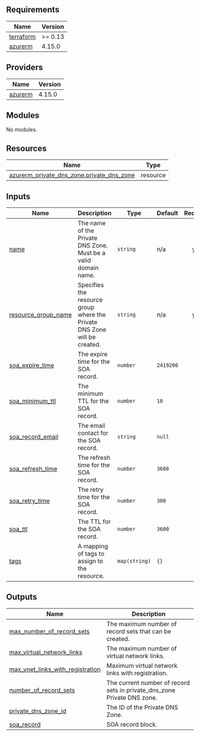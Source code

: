 ## Requirements

| Name | Version |
|------|---------|
| <a name="requirement_terraform"></a> [terraform](#requirement\_terraform) | >= 0.13 |
| <a name="requirement_azurerm"></a> [azurerm](#requirement\_azurerm) | 4.15.0 |

## Providers

| Name | Version |
|------|---------|
| <a name="provider_azurerm"></a> [azurerm](#provider\_azurerm) | 4.15.0 |

## Modules

No modules.

## Resources

| Name | Type |
|------|------|
| [azurerm_private_dns_zone.private_dns_zone](https://registry.terraform.io/providers/hashicorp/azurerm/4.15.0/docs/resources/private_dns_zone) | resource |

## Inputs

| Name | Description | Type | Default | Required |
|------|-------------|------|---------|:--------:|
| <a name="input_name"></a> [name](#input\_name) | The name of the Private DNS Zone. Must be a valid domain name. | `string` | n/a | yes |
| <a name="input_resource_group_name"></a> [resource\_group\_name](#input\_resource\_group\_name) | Specifies the resource group where the Private DNS Zone will be created. | `string` | n/a | yes |
| <a name="input_soa_expire_time"></a> [soa\_expire\_time](#input\_soa\_expire\_time) | The expire time for the SOA record. | `number` | `2419200` | no |
| <a name="input_soa_minimum_ttl"></a> [soa\_minimum\_ttl](#input\_soa\_minimum\_ttl) | The minimum TTL for the SOA record. | `number` | `10` | no |
| <a name="input_soa_record_email"></a> [soa\_record\_email](#input\_soa\_record\_email) | The email contact for the SOA record. | `string` | `null` | no |
| <a name="input_soa_refresh_time"></a> [soa\_refresh\_time](#input\_soa\_refresh\_time) | The refresh time for the SOA record. | `number` | `3600` | no |
| <a name="input_soa_retry_time"></a> [soa\_retry\_time](#input\_soa\_retry\_time) | The retry time for the SOA record. | `number` | `300` | no |
| <a name="input_soa_ttl"></a> [soa\_ttl](#input\_soa\_ttl) | The TTL for the SOA record. | `number` | `3600` | no |
| <a name="input_tags"></a> [tags](#input\_tags) | A mapping of tags to assign to the resource. | `map(string)` | `{}` | no |

## Outputs

| Name | Description |
|------|-------------|
| <a name="output_max_number_of_record_sets"></a> [max\_number\_of\_record\_sets](#output\_max\_number\_of\_record\_sets) | The maximum number of record sets that can be created. |
| <a name="output_max_virtual_network_links"></a> [max\_virtual\_network\_links](#output\_max\_virtual\_network\_links) | The maximum number of virtual network links. |
| <a name="output_max_vnet_links_with_registration"></a> [max\_vnet\_links\_with\_registration](#output\_max\_vnet\_links\_with\_registration) | Maximum virtual network links with registration. |
| <a name="output_number_of_record_sets"></a> [number\_of\_record\_sets](#output\_number\_of\_record\_sets) | The current number of record sets in private\_dns\_zone Private DNS zone. |
| <a name="output_private_dns_zone_id"></a> [private\_dns\_zone\_id](#output\_private\_dns\_zone\_id) | The ID of the Private DNS Zone. |
| <a name="output_soa_record"></a> [soa\_record](#output\_soa\_record) | SOA record block. |
